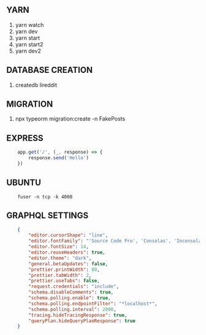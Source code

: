 ## YARN ##

1. yarn watch
2. yarn dev
3. yarn start
4. yarn start2
5. yarn dev2

## DATABASE CREATION ##

1. createdb lireddit

## MIGRATION ##

1. npx typeorm migration:create -n FakePosts

## EXPRESS ##

```javascript
    app.get('/', (_, response) => {
        response.send('Hello')
    })
```

## UBUNTU ##

```shell
    fuser -n tcp -k 4000
```

## GRAPHQL SETTINGS ##

```json
    {
        "editor.cursorShape": "line",
        "editor.fontFamily": "'Source Code Pro', 'Consolas', 'Inconsolata', 'Droid Sans Mono', 'Monaco', monospace",
        "editor.fontSize": 14,
        "editor.reuseHeaders": true,
        "editor.theme": "dark",
        "general.betaUpdates": false,
        "prettier.printWidth": 80,
        "prettier.tabWidth": 2,
        "prettier.useTabs": false,
        "request.credentials": "include",
        "schema.disableComments": true,
        "schema.polling.enable": true,
        "schema.polling.endpointFilter": "*localhost*",
        "schema.polling.interval": 2000,
        "tracing.hideTracingResponse": true,
        "queryPlan.hideQueryPlanResponse": true
    }
```